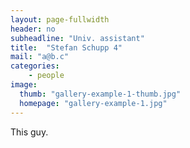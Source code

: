 ```yaml
---
layout: page-fullwidth
header: no
subheadline: "Univ. assistant"
title:  "Stefan Schupp 4"
mail: "a@b.c"
categories:
    - people
image:
  thumb: "gallery-example-1-thumb.jpg"
  homepage: "gallery-example-1.jpg"
---
```


<!--more-->

This guy.
